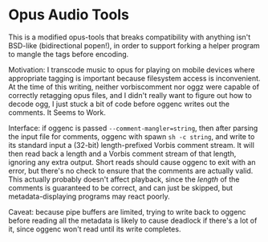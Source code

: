 # Opus Audio Tools

This is a modified opus-tools that breaks compatibility with anything isn't
BSD-like (bidirectional popen!), in order to support forking a helper program
to mangle the tags before encoding.

Motivation: I transcode music to opus for playing on mobile devices where
appropriate tagging is important because filesystem access is inconvenient. At
the time of this writing, neither vorbiscomment nor oggz were capable of
correctly retagging opus files, and I didn't really want to figure out how to
decode ogg, I just stuck a bit of code before oggenc writes out the comments.
It Seems to Work.

Interface: if oggenc is passed `--comment-mangler=string`, then after parsing the
input file for comments, oggenc with spawn `sh -c string`, and write to its
standard input a (32-bit) length-prefixed Vorbis comment stream. It will then
read back a length and a Vorbis comment stream of that length, ignoring any
extra output. Short reads should cause oggenc to exit with an error, but
there's no check to ensure that the comments are actually valid. This actually
probably doesn't affect playback, since the *length* of the comments is
guaranteed to be correct, and can just be skipped, but metadata-displaying
programs may react poorly.

Caveat: because pipe buffers are limited, trying to write back to oggenc before
reading all the metadata is likely to cause deadlock if there's a lot of it,
since oggenc won't read until its write completes.
